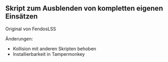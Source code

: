 ## Skript zum Ausblenden von kompletten eigenen Einsätzen

Original von FendosLSS

Änderungen: 
  - Kollision mit anderen Skripten behoben
  - Installierbarkeit in Tampermonkey
